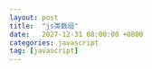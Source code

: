 ```yaml
---
layout: post
title:  "js类数组"
date:   2027-12-31 08:00:00 +0800
categories: javascript
tag: [javascript]
---
```





